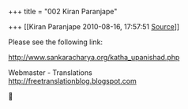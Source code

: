 +++
title = "002 Kiran Paranjape"

+++
[[Kiran Paranjape	2010-08-16, 17:57:51 [Source](https://groups.google.com/g/samskrita/c/mgDAiuoFtgc)]]



Please see the following link:  
  
<http://www.sankaracharya.org/katha_upanishad.php>  
  
Webmaster - Translations  
<http://freetranslationblog.blogspot.com>



